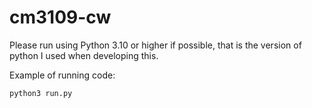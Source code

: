 # cm3109-cw

Please run using Python 3.10 or higher if possible, that is the version of python I used when developing this.

Example of running code:
```bash
python3 run.py
```

